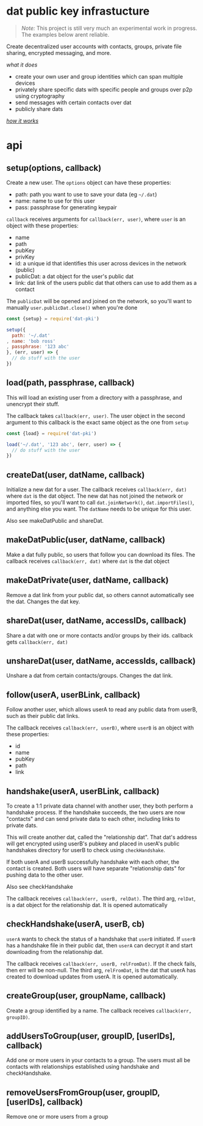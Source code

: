 # dat public key infrastucture

> *Note:* This project is still very much an experimental work in progress. The examples below arent reliable.

Create decentralized user accounts with contacts, groups, private file sharing, encrypted messaging, and more.

_what it does_
- create your own user and group identities which can span multiple devices
- privately share specific dats with specific people and groups over p2p using cryptography
- send messages with certain contacts over dat
- publicly share dats

[_how it works_](https://github.com/jayrbolton/dat-pki/wiki/How-it-Works)

# api

## setup(options, callback)

Create a new user. The `options` object can have these properties:
* path: path you want to use to save your data (eg `~/.dat`)
* name: name to use for this user
* pass: passphrase for generating keypair

`callback` receives arguments for `callback(err, user)`, where `user` is an object with these properties:
* name
* path
* pubKey
* privKey
* id: a unique id that identifies this user across devices in the network (public)
* publicDat: a dat object for the user's public dat
* link: dat link of the users public dat that others can use to add them as a contact

The `publicDat` will be opened and joined on the network, so you'll want to manually `user.publicDat.close()` when you're done

```js
const {setup} = require('dat-pki')

setup({
  path: '~/.dat'
, name: 'bob ross'
, passphrase: '123 abc'
}, (err, user) => {
  // do stuff with the user
})
```

## load(path, passphrase, callback)

This will load an existing user from a directory with a passphrase, and unencrypt their stuff.

The callback takes `callback(err, user)`. The user object in the second argument to this callback is the exact same object as the one from `setup`

```js
const {load} = require('dat-pki')

load('~/.dat', '123 abc', (err, user) => {
  // do stuff with the user
})
```

## createDat(user, datName, callback)

Initialize a new dat for a user. The callback receives `callback(err, dat)` where `dat` is the dat object. The new dat has not joined the network or imported files, so you'll want to call `dat.joinNetwork()`, `dat.importFiles()`, and anything else you want. The `datName` needs to be unique for this user.

Also see makeDatPublic and shareDat.

## makeDatPublic(user, datName, callback)

Make a dat fully public, so users that follow you can download its files. The callback receives `callback(err, dat)` where `dat` is the dat object

## makeDatPrivate(user, datName, callback)

Remove a dat link from your public dat, so others cannot automatically see the dat. Changes the dat key.

## shareDat(user, datName, accessIDs, callback)

Share a dat with one or more contacts and/or groups by their ids. callback gets `callback(err, dat)`

## unshareDat(user, datName, accessIds, callback)

Unshare a dat from certain contacts/groups. Changes the dat link.

## follow(userA, userBLink, callback)

Follow another user, which allows userA to read any public data from userB, such as their public dat links.

The callback receives `callback(err, userB)`, where `userB` is an object with these properties:
- id
- name
- pubKey
- path
- link

## handshake(userA, userBLink, callback)

To create a 1:1 private data channel with another user, they both perform a handshake process. If the handshake succeeds, the two users are now "contacts" and can send private data to each other, including links to private dats.

This will create another dat, called the "relationship dat". That dat's address will get encrypted using userB's pubkey and placed in userA's public handshakes directory for userB to check using `checkHandshake`.

If both userA and userB successfully handshake with each other, the contact is created. Both users will have separate "relationship dats" for pushing data to the other user.

Also see checkHandshake

The callback receives `callback(err, userB, relDat)`. The third arg, `relDat`, is a dat object for the relationship dat. It is opened automatically

## checkHandshake(userA, userB, cb)

`userA` wants to check the status of a handshake that `userB` initiated. If `userB` has a handshake file in their public dat, then `userA` can decrypt it and start downloading from the relationship dat.

The callback receives `callback(err, userB, relFromDat)`. If the check fails, then err will be non-null. The third arg, `relFromDat`, is the dat that userA has created to download updates from userA. It is opened automatically.

## createGroup(user, groupName, callback)

Create a group identified by a name. The callback receives `callback(err, groupID)`. 

## addUsersToGroup(user, groupID, [userIDs], callback)

Add one or more users in your contacts to a group. The users must all be contacts with relationships established using handshake and checkHandshake.

## removeUsersFromGroup(user, groupID, [userIDs], callback)

Remove one or more users from a group

